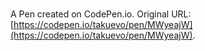 # 

A Pen created on CodePen.io. Original URL: [https://codepen.io/takuevo/pen/MWyeajW](https://codepen.io/takuevo/pen/MWyeajW).


